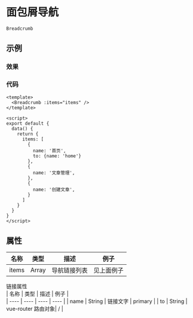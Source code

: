 # 面包屑导航  
`Breadcrumb`      

## 示例  
### 效果  

<Demo>
  <BreadcrumbDemo />
</Demo>

### 代码  
```vue
<template>
  <Breadcrumb :items="items" />
</template>

<script>
export default {
  data() {
    return {
      items: [
        {
          name: '首页',
          to: {name: 'home'}
        },
        {
          name: '文章管理',
        },
        {
          name: '创建文章',
        }
      ]
    }
  } 
}
</script>
```

## 属性  
| 名称 | 类型 | 描述 | 例子 |  
| ---- | ---- | ---- | ---- |
| items | Array | 导航链接列表 |见上面例子 |

链接属性  
| 名称 | 类型 | 描述 | 例子 |  
| ---- | ---- | ---- | ---- |
| name | String | 链接文字 | primary |
| to | String | vue-router 路由对象| /  |

<Vssue />